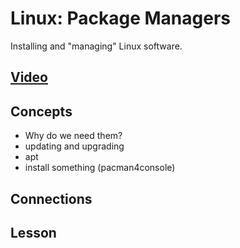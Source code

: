 # Linux: Package Managers
Installing and "managing" Linux software.

## [Video]()

## Concepts
- Why do we need them?
- updating and upgrading
- apt
- install something (pacman4console)

## Connections

## Lesson


